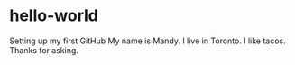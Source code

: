 # hello-world
Setting up my first GitHub
My name is Mandy. I live in Toronto. I like tacos. 
Thanks for asking.
